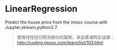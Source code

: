# LinearRegression
Predict the house price from the imooc course with Jupyter,sklearn,python2.7.


> 使用线性回归预测房价的案例，来自慕课网实战课：http://coding.imooc.com/learn/list/103.html
